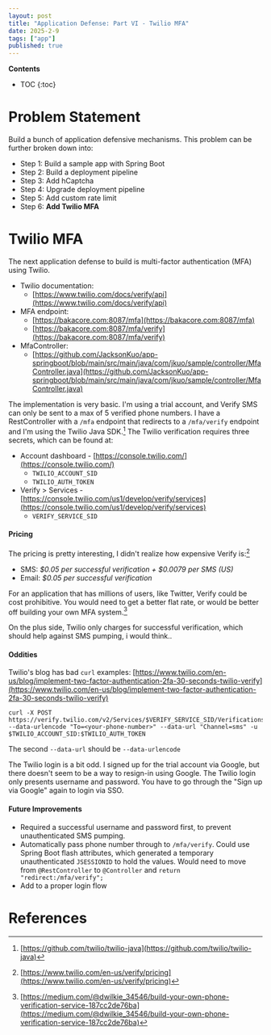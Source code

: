 ```yaml
---
layout: post
title: "Application Defense: Part VI - Twilio MFA"
date: 2025-2-9
tags: ["app"]
published: true
---
```


**Contents**
* TOC
{:toc}

# Problem Statement
Build a bunch of application defensive mechanisms. This problem can be further broken down into:

* Step 1: Build a sample app with Spring Boot
* Step 2: Build a deployment pipeline
* Step 3: Add hCaptcha
* Step 4: Upgrade deployment pipeline
* Step 5: Add custom rate limit
* Step 6: **Add Twilio MFA**

# Twilio MFA
The next application defense to build is multi-factor authentication (MFA) using Twilio. 

* Twilio documentation: 
    * [https://www.twilio.com/docs/verify/api](https://www.twilio.com/docs/verify/api)
* MFA endpoint: 
    * [https://bakacore.com:8087/mfa](https://bakacore.com:8087/mfa)
    * [https://bakacore.com:8087/mfa/verify](https://bakacore.com:8087/mfa/verify)
* MfaController: 
    * [https://github.com/JacksonKuo/app-springboot/blob/main/src/main/java/com/jkuo/sample/controller/MfaController.java](https://github.com/JacksonKuo/app-springboot/blob/main/src/main/java/com/jkuo/sample/controller/MfaController.java)

The implementation is very basic. I'm using a trial account, and Verify SMS can only be sent to a max of 5 verified phone numbers. I have a RestController with a `/mfa` endpoint that redirects to a `/mfa/verify` endpoint and I'm using the Twilio Java SDK.[^1] The Twilio verification requires three secrets, which can be found at:
* Account dashboard - [https://console.twilio.com/](https://console.twilio.com/)
    * `TWILIO_ACCOUNT_SID`
    * `TWILIO_AUTH_TOKEN`
* Verify > Services - [https://console.twilio.com/us1/develop/verify/services](https://console.twilio.com/us1/develop/verify/services)
    * `VERIFY_SERVICE_SID`

#### Pricing
The pricing is pretty interesting, I didn't realize how expensive Verify is:[^2]

* SMS: *$0.05 per successful verification + $0.0079 per SMS (US)*
* Email: *$0.05 per successful verification*

For an application that has millions of users, like Twitter, Verify could be cost prohibitive. You would need to get a better flat rate, or would be better off building your own MFA system.[^3]

On the plus side, Twilio only charges for successful verification, which should help against SMS pumping, i would think..

#### Oddities
Twilio's blog has bad `curl` examples: [https://www.twilio.com/en-us/blog/implement-two-factor-authentication-2fa-30-seconds-twilio-verify](https://www.twilio.com/en-us/blog/implement-two-factor-authentication-2fa-30-seconds-twilio-verify)

```
curl -X POST https://verify.twilio.com/v2/Services/$VERIFY_SERVICE_SID/Verifications --data-urlencode "To=<your-phone-number>" --data-url "Channel=sms" -u $TWILIO_ACCOUNT_SID:$TWILIO_AUTH_TOKEN
```

The second `--data-url` should be `--data-urlencode`

The Twilio login is a bit odd. I signed up for the trial account via Google, but there doesn't seem to be a way to resign-in using Google. The Twilio login only presents username and password. You have to go through the "Sign up via Google" again to login via SSO. 

#### Future Improvements
* Required a successful username and password first, to prevent unauthenticated SMS pumping. 
* Automatically pass phone number through to `/mfa/verify`. Could use Spring Boot flash attributes, which generated a temporary unauthenticated `JSESSIONID` to hold the values. Would need to move from `@RestController` to `@Controller` and `return "redirect:/mfa/verify";`
* Add to a proper login flow

# References
[^1]: [https://github.com/twilio/twilio-java](https://github.com/twilio/twilio-java)

[^2]: [https://www.twilio.com/en-us/verify/pricing](https://www.twilio.com/en-us/verify/pricing)

[^3]: [https://medium.com/@dwilkie_34546/build-your-own-phone-verification-service-187cc2de76ba](https://medium.com/@dwilkie_34546/build-your-own-phone-verification-service-187cc2de76ba)